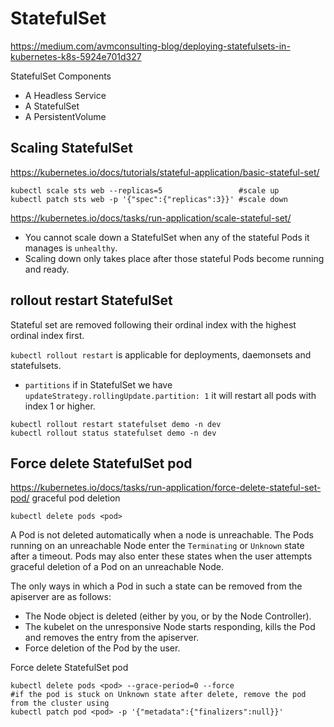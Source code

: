 # StatefulSet

https://medium.com/avmconsulting-blog/deploying-statefulsets-in-kubernetes-k8s-5924e701d327

StatefulSet Components
- A Headless Service
- A StatefulSet
- A PersistentVolume

## Scaling StatefulSet
https://kubernetes.io/docs/tutorials/stateful-application/basic-stateful-set/
```
kubectl scale sts web --replicas=5                 #scale up
kubectl patch sts web -p '{"spec":{"replicas":3}}' #scale down
```

https://kubernetes.io/docs/tasks/run-application/scale-stateful-set/
- You cannot scale down a StatefulSet when any of the stateful Pods it manages is `unhealthy`. 
- Scaling down only takes place after those stateful Pods become running and ready.

## rollout restart StatefulSet
Stateful set are removed following their ordinal index with the highest ordinal index first.

`kubectl rollout restart` is applicable for deployments, daemonsets and statefulsets.
- `partitions`  if in StatefulSet we have `updateStrategy.rollingUpdate.partition: 1` it will restart all pods with index 1 or higher.
```
kubectl rollout restart statefulset demo -n dev
kubectl rollout status statefulset demo -n dev     
```

## Force delete StatefulSet pod
https://kubernetes.io/docs/tasks/run-application/force-delete-stateful-set-pod/
graceful pod deletion
```
kubectl delete pods <pod>
```

A Pod is not deleted automatically when a node is unreachable. 
The Pods running on an unreachable Node enter the `Terminating` or `Unknown` state after a timeout. 
Pods may also enter these states when the user attempts graceful deletion of a Pod on an unreachable Node. 

The only ways in which a Pod in such a state can be removed from the apiserver are as follows:
- The Node object is deleted (either by you, or by the Node Controller).
- The kubelet on the unresponsive Node starts responding, kills the Pod and removes the entry from the apiserver.
- Force deletion of the Pod by the user.

Force delete StatefulSet pod
```
kubectl delete pods <pod> --grace-period=0 --force
#if the pod is stuck on Unknown state after delete, remove the pod from the cluster using
kubectl patch pod <pod> -p '{"metadata":{"finalizers":null}}'
```
